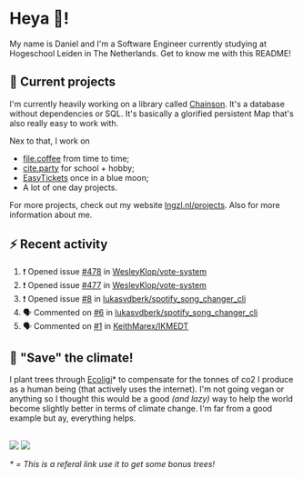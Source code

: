 # Heya 👋!

My name is Daniel and I'm a Software Engineer currently studying at Hogeschool Leiden in The Netherlands. Get to know me with this README!

## 💪 Current projects
I'm currently heavily working on a library called [Chainson](https://github.com/abcdan/chainson). It's a database without dependencies or SQL. It's basically a glorified persistent Map that's also really easy to work with.

Nex to that, I work on
- [file.coffee](https://file.coffee) from time to time;
- [cite.party](https://cite.party) for school + hobby;
- [EasyTickets](https://easytickets.xyz) once in a blue moon;
- A lot of one day projects.

For more projects, check out my website [lngzl.nl/projects](https://lngzl.nl/projects). Also for more information about me.

## ⚡ Recent activity
<!--START_SECTION:activity-->
1. ❗️ Opened issue [#478](https://github.com/WesleyKlop/vote-system/issues/478) in [WesleyKlop/vote-system](https://github.com/WesleyKlop/vote-system)
2. ❗️ Opened issue [#477](https://github.com/WesleyKlop/vote-system/issues/477) in [WesleyKlop/vote-system](https://github.com/WesleyKlop/vote-system)
3. ❗️ Opened issue [#8](https://github.com/lukasvdberk/spotify_song_changer_cli/issues/8) in [lukasvdberk/spotify_song_changer_cli](https://github.com/lukasvdberk/spotify_song_changer_cli)
4. 🗣 Commented on [#6](https://github.com/lukasvdberk/spotify_song_changer_cli/issues/6) in [lukasvdberk/spotify_song_changer_cli](https://github.com/lukasvdberk/spotify_song_changer_cli)
5. 🗣 Commented on [#1](https://github.com/KeithMarex/IKMEDT/issues/1) in [KeithMarex/IKMEDT](https://github.com/KeithMarex/IKMEDT)
<!--END_SECTION:activity-->

## 🌳 "Save" the climate!
I plant trees through <a href="https://ecologi.com/lngzl?r=6005cc57f70194001deaedfa">Ecoligi</a>* to compensate for the tonnes of co2 I produce as a human being (that actively uses the internet). I'm not going vegan or anything so I thought this would be a good _(and lazy)_ way to help the world become slightly better in terms of climate change. I'm far from a good example but ay, everything helps.

<br><a href="https://ecologi.com/lngzl?r=6005cc57f70194001deaedfa"><img src="https://img.shields.io/ecologi/trees/lngzl"></a> <a href="https://ecologi.com/lngzl?r=6005cc57f70194001deaedfa"><img src="https://img.shields.io/ecologi/carbon/lngzl"></a>



_\* = This is a referal link use it to get some bonus trees!_
